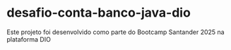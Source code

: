 # desafio-conta-banco-java-dio
Este projeto foi desenvolvido como parte do Bootcamp Santander 2025 na plataforma DIO 
